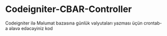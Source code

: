 # Codeigniter-CBAR-Controller
Codeigniter ilə Məlumat bazasına günlük valyutaları yazması üçün crontab-a əlavə edəcəyiniz kod
